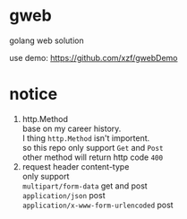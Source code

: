 # gweb
golang web solution

use demo:
https://github.com/xzf/gwebDemo 

# notice
 1. http.Method  
base on my career history.    
I thing `http.Method` isn't importent.  
so this repo only support `Get` and `Post`  
other method will return http code `400`  
 2. request header  content-type  
 only support   
 `multipart/form-data`   get and post  
 `application/json`    post    
 `application/x-www-form-urlencoded`  post   
